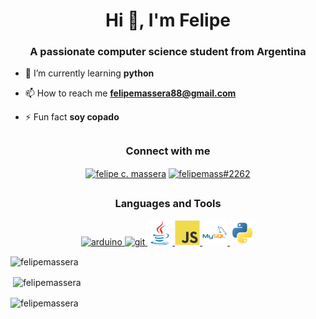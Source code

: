 <h1 align="center">Hi 👋, I'm Felipe</h1>
<h3 align="center">A passionate computer science student from Argentina</h3>

- 🌱 I’m currently learning **python**

- 📫 How to reach me **felipemassera88@gmail.com**

- ⚡ Fun fact **soy copado**

## <h3 align="center">Connect with me</h3>
<p align="center">
<a href="https://linkedin.com/in/felipe c. massera" target="blank"><img align="center" src="https://raw.githubusercontent.com/rahuldkjain/github-profile-readme-generator/master/src/images/icons/Social/linked-in-alt.svg" alt="felipe c. massera" height="30" width="40" /></a>
<a href="https://discord.gg/felipemass#2262" target="blank"><img align="center" src="https://raw.githubusercontent.com/rahuldkjain/github-profile-readme-generator/master/src/images/icons/Social/discord.svg" alt="felipemass#2262" height="30" width="40" /></a>
</p>

## <h3 align="center">Languages and Tools</h3>
<p align="center"> <a href="https://www.arduino.cc/" target="_blank" rel="noreferrer"> <img src="https://cdn.worldvectorlogo.com/logos/arduino-1.svg" alt="arduino" width="40" height="40"/> </a> <a href="https://git-scm.com/" target="_blank" rel="noreferrer"> <img src="https://www.vectorlogo.zone/logos/git-scm/git-scm-icon.svg" alt="git" width="40" height="40"/> </a> <a href="https://www.java.com" target="_blank" rel="noreferrer"> <img src="https://raw.githubusercontent.com/devicons/devicon/master/icons/java/java-original.svg" alt="java" width="40" height="40"/> </a> <a href="https://developer.mozilla.org/en-US/docs/Web/JavaScript" target="_blank" rel="noreferrer"> <img src="https://raw.githubusercontent.com/devicons/devicon/master/icons/javascript/javascript-original.svg" alt="javascript" width="40" height="40"/> </a> <a href="https://www.mysql.com/" target="_blank" rel="noreferrer"> <img src="https://raw.githubusercontent.com/devicons/devicon/master/icons/mysql/mysql-original-wordmark.svg" alt="mysql" width="40" height="40"/> </a> <a href="https://www.python.org" target="_blank" rel="noreferrer"> <img src="https://raw.githubusercontent.com/devicons/devicon/master/icons/python/python-original.svg" alt="python" width="40" height="40"/> </a> </p>

<p><img align="center" src="https://github-readme-stats.vercel.app/api/top-langs?username=felipemassera&show_icons=true&theme=dark&locale=en&layout=compact" alt="felipemassera" /></p>

<p>&nbsp;<img align="center" src="https://github-readme-stats.vercel.app/api?username=felipemassera&show_icons=true&theme=dark&locale=en" alt="felipemassera" /></p>

<p><img align="center" src="https://github-readme-streak-stats.herokuapp.com/?user=felipemassera&theme=dark" alt="felipemassera" /></p>

